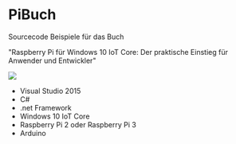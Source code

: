 ﻿# PiBuch
Sourcecode Beispiele für das Buch
<p>"Raspberry Pi für Windows 10 IoT Core: Der praktische Einstieg für Anwender und Entwickler"</p>

<a rel="nofollow" href="http://www.amazon.de/gp/product/3446447199/ref=as_li_tl?ie=UTF8&camp=1638&creative=19454&creativeASIN=3446447199&linkCode=as2&tag=pibastel-21"><img border="0" src="http://ws-eu.amazon-adsystem.com/widgets/q?_encoding=UTF8&ASIN=3446447199&Format=_SL250_&ID=AsinImage&MarketPlace=DE&ServiceVersion=20070822&WS=1&tag=pibastel-21" ></a><img src="http://ir-de.amazon-adsystem.com/e/ir?t=pibastel-21&l=as2&o=3&a=3446447199" width="1" height="1" border="0" alt="" style="border:none !important; margin:0px !important;" />

<ul>
<li>Visual Studio 2015</li>
<li>C#</li>
<li>.net Framework</li>
<li>Windows 10 IoT Core</li>
<li>Raspberry Pi 2 oder Raspberry Pi 3</li>
<li>Arduino</li>
</ul>

